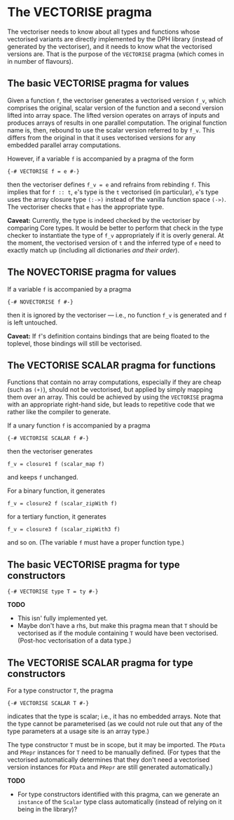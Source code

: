 # The VECTORISE pragma



The vectoriser needs to know about all types and functions whose vectorised variants are directly implemented by the DPH library (instead of generated by the vectoriser), and it needs to know what the vectorised versions are.  That is the purpose of the `VECTORISE` pragma (which comes in in number of flavours).


## The basic VECTORISE pragma for values



Given a function `f`, the vectoriser generates a vectorised version `f_v`, which comprises the original, scalar version of the function and a second version lifted into array space.  The lifted version operates on arrays of inputs and produces arrays of results in one parallel computation.  The original function name is, then, rebound to use the scalar version referred to by `f_v`.  This differs from the original in that it uses vectorised versions for any embedded parallel array computations.



However, if a variable `f` is accompanied by a pragma of the form


```wiki
{-# VECTORISE f = e #-}
```


then the vectoriser defines `f_v = e` and refrains from rebinding `f`.  This implies that for `f :: t`, `e`'s type is the `t` vectorised (in particular), `e`'s type uses the array closure type `(:->)` instead of the vanilla function space `(->)`.  The vectoriser checks that `e` has the appropriate type.



**Caveat:** Currently, the type is indeed checked by the vectoriser by comparing Core types.  It would be better to perform that check in the type checker to instantiate the type of `f_v` appropriately if it is overly general.  At the moment, the vectorised version of `t` and the inferred type of `e` need to exactly match up (including all dictionaries *and their order*).


## The NOVECTORISE pragma for values



If a variable `f` is accompanied by a pragma


```wiki
{-# NOVECTORISE f #-}
```


then it is ignored by the vectoriser — i.e., no function `f_v` is generated and `f` is left untouched.



**Caveat:** If `f`'s definition contains bindings that are being floated to the toplevel, those bindings will still be vectorised.


## The VECTORISE SCALAR pragma for functions



Functions that contain no array computations, especially if they are cheap (such as `(+)`), should not be vectorised, but applied by simply mapping them over an array.  This could be achieved by using the `VECTORISE` pragma with an appropriate right-hand side, but leads to repetitive code that we rather like the compiler to generate.



If a unary function `f` is accompanied by a pragma


```wiki
{-# VECTORISE SCALAR f #-}
```


then the vectoriser generates 


```wiki
f_v = closure1 f (scalar_map f)
```


and keeps `f` unchanged.



For a binary function, it generates


```wiki
f_v = closure2 f (scalar_zipWith f)
```


for a tertiary function, it generates


```wiki
f_v = closure3 f (scalar_zipWith3 f)
```


and so on.  (The variable `f` must have a proper function type.)


## The basic VECTORISE pragma for type constructors


```wiki
{-# VECTORISE type T = ty #-}
```


**TODO**


- This isn' fully implemented yet.
- Maybe don't have a rhs, but make this pragma mean that `T` should be vectorised as if the module containing `T` would have been vectorised.  (Post-hoc vectorisation of a data type.)

## The VECTORISE SCALAR pragma for type constructors



For a type constructor `T`, the pragma


```wiki
{-# VECTORISE SCALAR T #-}
```


indicates that the type is scalar; i.e., it has no embedded arrays.  Note that the type cannot be parameterised (as we could not rule out that any of the type parameters at a usage site is an array type.)



The type constructor `T` must be in scope, but it may be imported.  The `PData` and `PRepr` instances for `T` need to be manually defined.  (For types that the vectorised automatically determines that they don't need a vectorised version instances for `PData` and `PRepr` are still generated automatically.)



**TODO**


- For type constructors identified with this pragma, can we generate an `instance` of the `Scalar` type class automatically (instead of relying on it being in the library)?

